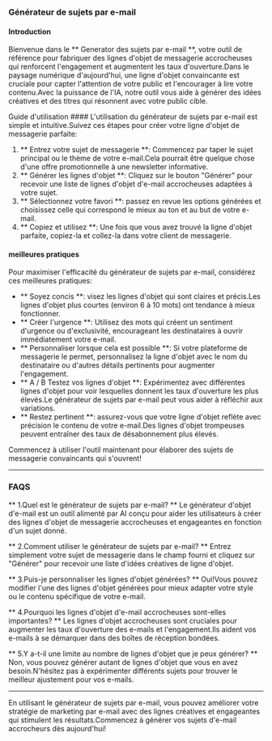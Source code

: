 ### Générateur de sujets par e-mail

#### Introduction
Bienvenue dans le ** Generator des sujets par e-mail **, votre outil de référence pour fabriquer des lignes d'objet de messagerie accrocheuses qui renforcent l'engagement et augmentent les taux d'ouverture.Dans le paysage numérique d'aujourd'hui, une ligne d'objet convaincante est cruciale pour capter l'attention de votre public et l'encourager à lire votre contenu.Avec la puissance de l'IA, notre outil vous aide à générer des idées créatives et des titres qui résonnent avec votre public cible.

Guide d'utilisation ####
L'utilisation du générateur de sujets par e-mail est simple et intuitive.Suivez ces étapes pour créer votre ligne d'objet de messagerie parfaite:

1. ** Entrez votre sujet de messagerie **: Commencez par taper le sujet principal ou le thème de votre e-mail.Cela pourrait être quelque chose d'une offre promotionnelle à une newsletter informative.
2. ** Générer les lignes d'objet **: Cliquez sur le bouton "Générer" pour recevoir une liste de lignes d'objet d'e-mail accrocheuses adaptées à votre sujet.
3. ** Sélectionnez votre favori **: passez en revue les options générées et choisissez celle qui correspond le mieux au ton et au but de votre e-mail.
4. ** Copiez et utilisez **: Une fois que vous avez trouvé la ligne d'objet parfaite, copiez-la et collez-la dans votre client de messagerie.

#### meilleures pratiques
Pour maximiser l'efficacité du générateur de sujets par e-mail, considérez ces meilleures pratiques:

- ** Soyez concis **: visez les lignes d'objet qui sont claires et précis.Les lignes d'objet plus courtes (environ 6 à 10 mots) ont tendance à mieux fonctionner.
- ** Créer l'urgence **: Utilisez des mots qui créent un sentiment d'urgence ou d'exclusivité, encourageant les destinataires à ouvrir immédiatement votre e-mail.
- ** Personnaliser lorsque cela est possible **: Si votre plateforme de messagerie le permet, personnalisez la ligne d'objet avec le nom du destinataire ou d'autres détails pertinents pour augmenter l'engagement.
- ** A / B Testez vos lignes d'objet **: Expérimentez avec différentes lignes d'objet pour voir lesquelles donnent les taux d'ouverture les plus élevés.Le générateur de sujets par e-mail peut vous aider à réfléchir aux variations.
- ** Restez pertinent **: assurez-vous que votre ligne d'objet reflète avec précision le contenu de votre e-mail.Des lignes d'objet trompeuses peuvent entraîner des taux de désabonnement plus élevés.

Commencez à utiliser l'outil maintenant pour élaborer des sujets de messagerie convaincants qui s'ouvrent!

---

### FAQS

** 1.Quel est le générateur de sujets par e-mail? **
Le générateur d'objet d'e-mail est un outil alimenté par AI conçu pour aider les utilisateurs à créer des lignes d'objet de messagerie accrocheuses et engageantes en fonction d'un sujet donné.

** 2.Comment utiliser le générateur de sujets par e-mail? **
Entrez simplement votre sujet de messagerie dans le champ fourni et cliquez sur "Générer" pour recevoir une liste d'idées créatives de ligne d'objet.

** 3.Puis-je personnaliser les lignes d'objet générées? **
Oui!Vous pouvez modifier l'une des lignes d'objet générées pour mieux adapter votre style ou le contenu spécifique de votre e-mail.

** 4.Pourquoi les lignes d'objet d'e-mail accrocheuses sont-elles importantes? **
Les lignes d'objet accrocheuses sont cruciales pour augmenter les taux d'ouverture des e-mails et l'engagement.Ils aident vos e-mails à se démarquer dans des boîtes de réception bondées.

** 5.Y a-t-il une limite au nombre de lignes d'objet que je peux générer? **
Non, vous pouvez générer autant de lignes d'objet que vous en avez besoin.N'hésitez pas à expérimenter différents sujets pour trouver le meilleur ajustement pour vos e-mails.

---

En utilisant le générateur de sujets par e-mail, vous pouvez améliorer votre stratégie de marketing par e-mail avec des lignes créatives et engageantes qui stimulent les résultats.Commencez à générer vos sujets d'e-mail accrocheurs dès aujourd'hui!